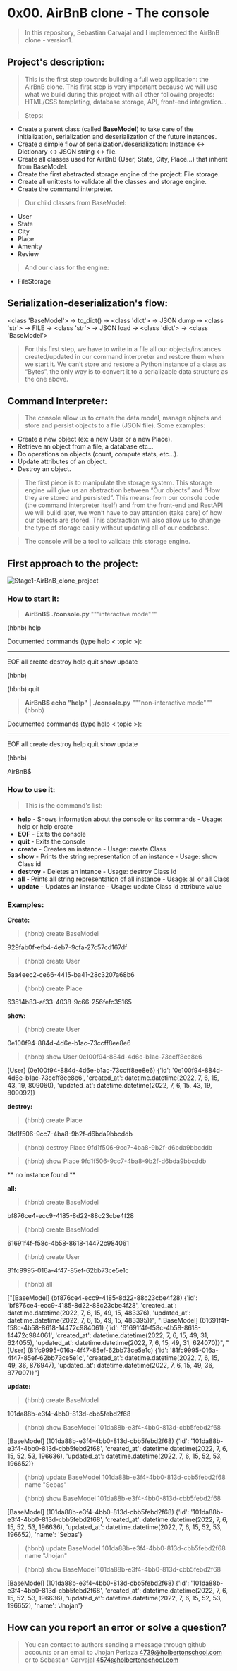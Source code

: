 # **0x00. AirBnB clone - The console**
>In this repository, Sebastian Carvajal and I implemented the AirBnB clone - version1.

## Project's description: 
>This is the first step towards building a full web application: the AirBnB clone. This first step is very important because we will use what we build during this project with all other following projects: HTML/CSS templating, database storage, API, front-end integration…

>Steps:
* Create a parent class (called **BaseModel**) to take care of the initialization, serialization and deserialization of the future instances.
* Create a simple flow of serialization/deserialization: Instance <-> Dictionary <-> JSON string <-> file.
* Create all classes used for AirBnB (User, State, City, Place…) that inherit from BaseModel.
* Create the first abstracted storage engine of the project: File storage.
* Create all unittests to validate all the classes and storage engine.
* Create the command interpreter.

>Our child classes from BaseModel:
* User
* State
* City
* Place
* Amenity
* Review

>And our class for the engine:
* FileStorage

## Serialization-deserialization's flow:
<class 'BaseModel'> -> to_dict() -> <class 'dict'> -> JSON dump -> <class 'str'> -> FILE -> <class 'str'> -> JSON load -> <class 'dict'> -> <class 'BaseModel'>

>For this first step, we have to write in a file all our objects/instances created/updated in our command interpreter and restore them when we start it. We can’t store and restore a Python instance of a class as “Bytes”, the only way is to convert it to a serializable data structure as the one above.

## Command Interpreter:
> The console allow us to create the data model, manage objects and store and persist objects to a file (JSON file). Some examples:
* Create a new object (ex: a new User or a new Place).
* Retrieve an object from a file, a database etc…
* Do operations on objects (count, compute stats, etc…).
* Update attributes of an object.
* Destroy an object.

>The first piece is to manipulate the storage system. This storage engine will give us an abstraction between “Our objects” and “How they are stored and persisted”. This means: from our console code (the command interpreter itself) and from the front-end and RestAPI we will build later, we won’t have to pay attention (take care) of how our objects are stored. This abstraction will also allow us to change the type of storage easily without updating all of our codebase.

>The console will be a tool to validate this storage engine.

## First approach to the project:
<img src="https://github.com/jhojanperlaza/holbertonschool-AirBnB_clone/blob/master/AirBnBv1.png?raw=true" alt="Stage1-AirBnB_clone_project"/>

### How to start it:
>**AirBnB$ ./console.py** """interactive mode"""

(hbnb) help

Documented commands (type help < topic >):
__________________________________________
EOF     all     create     destroy     help     quit     show     update

(hbnb) 

(hbnb) quit

>**AirBnB$ echo "help" | ./console.py** """non-interactive mode"""
(hbnb)

Documented commands (type help < topic >):
__________________________________________
EOF     all     create     destroy     help     quit     show     update

(hbnb) 

AirBnB$

### How to use it:
>This is the command's list:
* **help** - Shows information about the console or its commands - Usage: help or help create
* **EOF** - Exits the console
* **quit** - Exits the console
* **create** - Creates an instance - Usage: create Class
* **show** - Prints the string representation of an instance - Usage: show Class id
* **destroy** - Deletes an intance - Usage: destroy Class id
* **all** - Prints all string representation of all instance - Usage: all or all Class
* **update** - Updates an instance - Usage: update Class id attribute value

### Examples:
**Create:**

>(hbnb) create BaseModel

929fab0f-efb4-4eb7-9cfa-27c57cd167df

>(hbnb) create User

5aa4eec2-ce66-4415-ba41-28c3207a68b6

>(hbnb) create Place

63514b83-af33-4038-9c66-256fefc35165

**show:**
>(hbnb) create User

0e100f94-884d-4d6e-b1ac-73ccff8ee8e6

>(hbnb) show User 0e100f94-884d-4d6e-b1ac-73ccff8ee8e6

[User] (0e100f94-884d-4d6e-b1ac-73ccff8ee8e6) {'id': '0e100f94-884d-4d6e-b1ac-73ccff8ee8e6', 'created_at': datetime.datetime(2022, 7, 6, 15, 43, 19, 809060), 'updated_at': datetime.datetime(2022, 7, 6, 15, 43, 19, 809092)}

**destroy:**
>(hbnb) create Place

9fd1f506-9cc7-4ba8-9b2f-d6bda9bbcddb

>(hbnb) destroy Place 9fd1f506-9cc7-4ba8-9b2f-d6bda9bbcddb

>(hbnb) show Place 9fd1f506-9cc7-4ba8-9b2f-d6bda9bbcddb

** no instance found **

**all:**
>(hbnb) create BaseModel

bf876ce4-ecc9-4185-8d22-88c23cbe4f28

>(hbnb) create BaseModel

61691f4f-f58c-4b58-8618-14472c984061

>(hbnb) create User

81fc9995-016a-4f47-85ef-62bb73ce5e1c

>(hbnb) all

["[BaseModel] (bf876ce4-ecc9-4185-8d22-88c23cbe4f28) {'id': 'bf876ce4-ecc9-4185-8d22-88c23cbe4f28', 'created_at': datetime.datetime(2022, 7, 6, 15, 49, 15, 483376), 'updated_at': datetime.datetime(2022, 7, 6, 15, 49, 15, 483395)}", "[BaseModel] (61691f4f-f58c-4b58-8618-14472c984061) {'id': '61691f4f-f58c-4b58-8618-14472c984061', 'created_at': datetime.datetime(2022, 7, 6, 15, 49, 31, 624055), 'updated_at': datetime.datetime(2022, 7, 6, 15, 49, 31, 624070)}", "[User] (81fc9995-016a-4f47-85ef-62bb73ce5e1c) {'id': '81fc9995-016a-4f47-85ef-62bb73ce5e1c', 'created_at': datetime.datetime(2022, 7, 6, 15, 49, 36, 876947), 'updated_at': datetime.datetime(2022, 7, 6, 15, 49, 36, 877007)}"]

**update:**
>(hbnb) create BaseModel

101da88b-e3f4-4bb0-813d-cbb5febd2f68

>(hbnb) show BaseModel 101da88b-e3f4-4bb0-813d-cbb5febd2f68

[BaseModel] (101da88b-e3f4-4bb0-813d-cbb5febd2f68) {'id': '101da88b-e3f4-4bb0-813d-cbb5febd2f68', 'created_at': datetime.datetime(2022, 7, 6, 15, 52, 53, 196636), 'updated_at': datetime.datetime(2022, 7, 6, 15, 52, 53, 196652)}

>(hbnb) update BaseModel 101da88b-e3f4-4bb0-813d-cbb5febd2f68 name "Sebas"

>(hbnb) show BaseModel 101da88b-e3f4-4bb0-813d-cbb5febd2f68

[BaseModel] (101da88b-e3f4-4bb0-813d-cbb5febd2f68) {'id': '101da88b-e3f4-4bb0-813d-cbb5febd2f68', 'created_at': datetime.datetime(2022, 7, 6, 15, 52, 53, 196636), 'updated_at': datetime.datetime(2022, 7, 6, 15, 52, 53, 196652), 'name': 'Sebas'}

>(hbnb) update BaseModel 101da88b-e3f4-4bb0-813d-cbb5febd2f68 name "Jhojan"

>(hbnb) show BaseModel 101da88b-e3f4-4bb0-813d-cbb5febd2f68

[BaseModel] (101da88b-e3f4-4bb0-813d-cbb5febd2f68) {'id': '101da88b-e3f4-4bb0-813d-cbb5febd2f68', 'created_at': datetime.datetime(2022, 7, 6, 15, 52, 53, 196636), 'updated_at': datetime.datetime(2022, 7, 6, 15, 52, 53, 196652), 'name': 'Jhojan'}



## How can you report an error or solve a question?
> You can contact to authors sending a message through github accounts or an email to Jhojan Perlaza <4739@holbertonschool.com> or to Sebastian Carvajal <4574@holbertonschool.com>